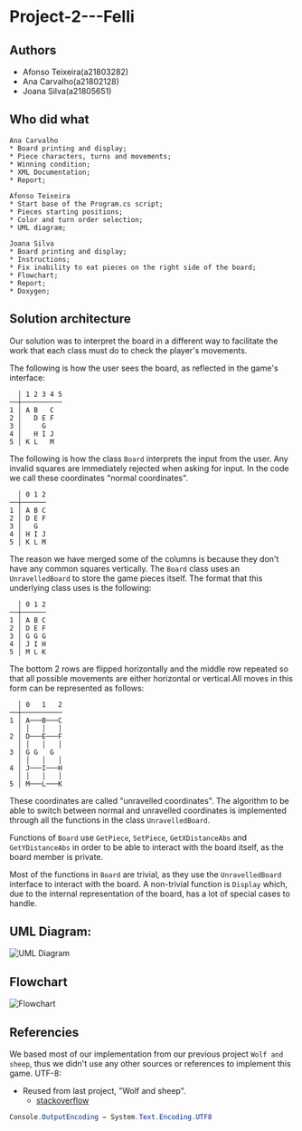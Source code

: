 # Project-2---Felli

## Authors

* Afonso Teixeira(a21803282)
* Ana Carvalho(a21802128)
* Joana Silva(a21805651)

## Who did what

	Ana Carvalho
	* Board printing and display;
	* Piece characters, turns and movements;
	* Winning condition;
	* XML Documentation;
	* Report;
  
	Afonso Teixeira
	* Start base of the Program.cs script;
	* Pieces starting positions;
	* Color and turn order selection;
	* UML diagram;

	Joana Silva
	* Board printing and display;
	* Instructions;
	* Fix inability to eat pieces on the right side of the board;
	* Flowchart;
	* Report;
	* Doxygen;

   
## Solution architecture

Our solution was to interpret the board in a different way to facilitate
	the work that each class must do to check the player's movements.

The following is how the user sees the board, as reflected in the game's
interface:
```
  │ 1 2 3 4 5
──┼──────────
1 │ A B   C
2 │   D E F
3 │     G
4 │   H I J
5 │ K L   M
```

The following is how the class `Board` interprets the input from the user.
Any invalid squares are immediately rejected when asking for input.
In the code we call these coordinates "normal coordinates".
```
  │ 0 1 2
──┼──────
1 │ A B C
2 │ D E F
3 │   G
4 │ H I J
5 │ K L M
```

The reason we have merged some of the columns is because they don't have any 
	common squares vertically.
The `Board` class uses an `UnravelledBoard` to store the game pieces itself.
	The format that this underlying class uses is the following:
```
  │ 0 1 2
──┼──────
1 │ A B C
2 │ D E F
3 │ G G G
4 │ J I H
5 │ M L K
```

The bottom 2 rows are flipped horizontally and the middle row repeated so that
	all possible movements are either horizontal or vertical.All moves in this
	form can be represented as follows:
```
  │ 0   1   2
──┼──────────
1 │ A───B───C
  │ │   │   │
2 │ D───E───F
  │ │   │   │
3 │ G G   G
  │ │   │   │
4 │ J───I───H
  │ │   │   │
5 │ M───L───K
```

These coordinates are called "unravelled coordinates".
The algorithm to be able to switch between normal and unravelled coordinates is
implemented through all the functions in the class `UnravelledBoard`.


Functions of `Board` use `GetPiece`, `SetPiece`, `GetXDistanceAbs` and 
`GetYDistanceAbs` in order to be able to interact with the board itself, 
as the board member is private.

Most of the functions in `Board` are trivial, as they use the `UnravelledBoard`
	interface to interact with the board.
A non-trivial function is `Display` which, due to the internal representation
	of the board, has a lot of special cases to handle.

## UML Diagram:

![UML Diagram](https://cdn.discordapp.com/attachments/700720830618796102/711036139338858526/Felli_-_Diagrama_UML.png)

## Flowchart

![Flowchart](https://cdn.discordapp.com/attachments/700720830618796102/710975877068095488/Felli_-_Fluxogram.png)

## Referencies

We based most of our implementation from our previous project `Wolf and sheep`,
	thus we didn't use any other sources or references to implement this game.
UTF-8:
* Reused from last project, "Wolf and sheep".
	* [stackoverflow](https://stackoverflow.com/questions/5750203/how-to-write-unicode-characters-to-the-console)
```csharp
Console.OutputEncoding = System.Text.Encoding.UTF8
```